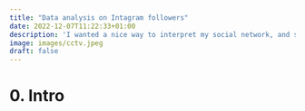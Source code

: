 ```yaml
---
title: "Data analysis on Intagram followers"
date: 2022-12-07T11:22:33+01:00
description: 'I wanted a nice way to interpret my social network, and see who of my friends are connected to one another. I did this by actually visualizing it as a graph where each node is a followers and a relation exists when two people follow each other.'
image: images/cctv.jpeg
draft: false
---
```

# 0. Intro